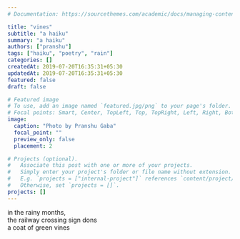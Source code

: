 ```yaml
---
# Documentation: https://sourcethemes.com/academic/docs/managing-content/

title: "vines"
subtitle: "a haiku"
summary: "a haiku"
authors: ["pranshu"]
tags: ["haiku", "poetry", "rain"]
categories: []
createdAt: 2019-07-20T16:35:31+05:30
updatedAt: 2019-07-20T16:35:31+05:30
featured: false
draft: false

# Featured image
# To use, add an image named `featured.jpg/png` to your page's folder.
# Focal points: Smart, Center, TopLeft, Top, TopRight, Left, Right, BottomLeft, Bottom, BottomRight.
image:
  caption: "Photo by Pranshu Gaba"
  focal_point: ""
  preview_only: false
  placement: 2

# Projects (optional).
#   Associate this post with one or more of your projects.
#   Simply enter your project's folder or file name without extension.
#   E.g. `projects = ["internal-project"]` references `content/project/deep-learning/index.md`.
#   Otherwise, set `projects = []`.
projects: []
---
```


in the rainy months,  
the railway crossing sign dons  
a coat of green vines

